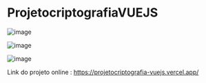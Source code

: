 # ProjetocriptografiaVUEJS
![image](https://user-images.githubusercontent.com/5197047/203457406-1907bd12-f542-4684-8443-516e69445673.png)

![image](https://user-images.githubusercontent.com/5197047/203457451-375d6859-5658-4cde-bdc5-ffe39e9c3be3.png)


![image](https://user-images.githubusercontent.com/5197047/203457736-b3967f44-83fb-433e-b214-84f15e7797c2.png)


Link do projeto online : https://projetocriptografia-vuejs.vercel.app/ 


